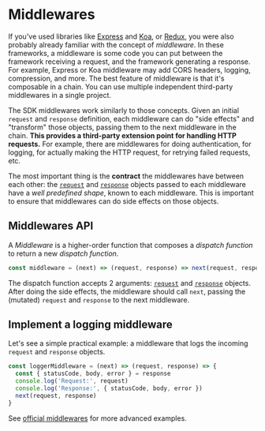 # Middlewares

If you've used libraries like [Express](http://expressjs.com/) and [Koa](http://koajs.com/), or [Redux](http://redux.js.org/), you were also probably already familiar with the concept of _middleware_. In these frameworks, a middleware is some code you can put between the framework receiving a request, and the framework generating a response. For example, Express or Koa middleware may add CORS headers, logging, compression, and more. The best feature of middleware is that it's composable in a chain. You can use multiple independent third-party middlewares in a single project.

The SDK middlewares work similarly to those concepts. Given an initial `request` and `response` definition, each middleware can do "side effects" and "transform" those objects, passing them to the next middleware in the chain. **This provides a third-party extension point for handling HTTP requests.**
For example, there are middlewares for doing authentication, for logging, for actually making the HTTP request, for retrying failed requests, etc.

The most important thing is the **contract** the middlewares have between each other: the [`request`](/sdk/Glossary.md#clientrequest) and [`response`](/sdk/Glossary.md#clientresponse) objects passed to each middleware have a _well predefined shape_, known to each middleware. This is important to ensure that middlewares can do side effects on those objects.

## Middlewares API

A _Middleware_ is a higher-order function that composes a _dispatch function_ to return a new _dispatch function_.

```js
const middleware = (next) => (request, response) => next(request, response)
```

The dispatch function accepts 2 arguments: [`request`](/sdk/Glossary.md#clientrequest) and [`response`](/sdk/Glossary.md#clientresponse) objects.
After doing the side effects, the middleware should call `next`, passing the (mutated) `request` and `response` to the next middleware.

## Implement a logging middleware

Let's see a simple practical example: a middleware that logs the incoming `request` and `response` objects.

```js
const loggerMiddleware = (next) => (request, response) => {
  const { statusCode, body, error } = response
  console.log('Request:', request)
  console.log('Response:', { statusCode, body, error })
  next(request, response)
}
```

See [official middlewares](/sdk/api/README.md#middlewares) for more advanced examples.
